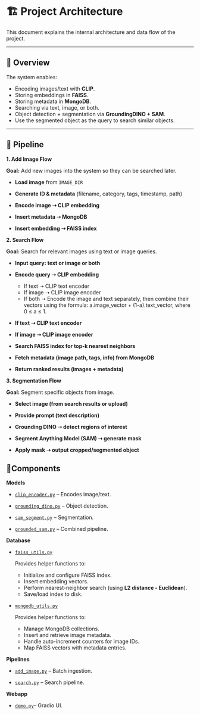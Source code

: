 # 🏗️ Project Architecture

This document explains the internal architecture and data flow of the project.

---

## 📖 Overview

The system enables:
- Encoding images/text with **CLIP**.
- Storing embeddings in **FAISS**.
- Storing metadata in **MongoDB**.
- Searching via text, image, or both.
- Object detection + segmentation via **GroundingDINO + SAM**.
- Use the segmented object as the query to search similar objects.
---

## 🔄 Pipeline
**1. Add Image Flow**

**Goal:** Add new images into the system so they can be searched later.

* **Load image** from `IMAGE_DIR`

* **Generate ID & metadata** (filename, category, tags, timestamp, path)

* **Encode image ➝ CLIP embedding**

* **Insert metadata ➝ MongoDB**

* **Insert embedding ➝ FAISS index**


**2. Search Flow**

**Goal:** Search for relevant images using text or image queries.

* **Input query: text or image or both**

* **Encode query ➝ CLIP embedding**
    - If text ➝ CLIP text encoder
    - If image ➝ CLIP image encoder
    - If both ➝ Encode the image and text separately, then combine their vectors using the formula: a.image_vector + (1-a).text_vector, where 0 ≤ a ≤ 1.
- **If text ➝ CLIP text encoder**

- **If image ➝ CLIP image encoder**

- **Search FAISS index for top-k nearest neighbors**

- **Fetch metadata (image path, tags, info) from MongoDB**

- **Return ranked results (images + metadata)**

**3. Segmentation Flow**

**Goal:** Segment specific objects from image.

* **Select image (from search results or upload)**

* **Provide prompt (text description)**

* **Grounding DINO ➝ detect regions of interest**

* **Segment Anything Model (SAM) ➝ generate mask**

* **Apply mask ➝ output cropped/segmented object**

## 🧩Components

**Models**

* [`clip_encoder.py`](src/models/clip_encoder.py) – Encodes image/text.

* [`grounding_dino.py`](src/models/grounding_dino.py) – Object detection.

* [`sam_segment.py`](src/models/sam_segment.py) – Segmentation.

* [`grounded_sam.py`](src/models/grounded_sam.py) – Combined pipeline.

**Database**

* [`faiss_utils.py`](src/db/faiss_utils.py)

    Provides helper functions to:
    - Initialize and configure FAISS index.
    - Insert embedding vectors.
    - Perform nearest-neighbor search (using **L2 distance - Euclidean**).
    - Save/load index to disk.

* [`mongodb_utils.py`](src/db/mongodb_utils.py)

    Provides helper functions to:
    - Manage MongoDB collections.
    - Insert and retrieve image metadata.
    - Handle auto-increment counters for image IDs.
    - Map FAISS vectors with metadata entries.
  
**Pipelines**

* [`add_image.py`](src/pipeline/add_image.py) – Batch ingestion.

* [`search.py`](src/pipeline/search.py) – Search pipeline.

**Webapp**

* [`demo.py`](webapp/demo.py)– Gradio UI.